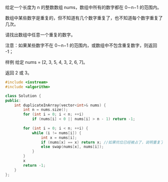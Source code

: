 给定一个长度为 n 的整数数组 nums，数组中所有的数字都在 0∼n−1 的范围内。

数组中某些数字是重复的，但不知道有几个数字重复了，也不知道每个数字重复了几次。

请找出数组中任意一个重复的数字。

注意：如果某些数字不在 0∼n−1 的范围内，或数组中不包含重复数字，则返回 -1；

样例
给定 nums = [2, 3, 5, 4, 3, 2, 6, 7]。

返回 2 或 3。

```cpp
#include <iostream>
#include <algorithm>

class Solution {
public:
    int duplicateInArray(vector<int>& nums) {
        int n = nums.size();
        for (int i = 0; i < n; ++i) 
            if (nums[i] < 0 || nums[i] > n - 1) return -1;
        
        for (int i = 0; i < n; ++i) {
            while (i != nums[i]) {
                int x = nums[i];
                if (nums[x] == x) return x; //如果坑位已经被占了，说明重复了。
                else swap(nums[x], nums[i]);
            }
        }
        x
        return -1;
    }
};
```